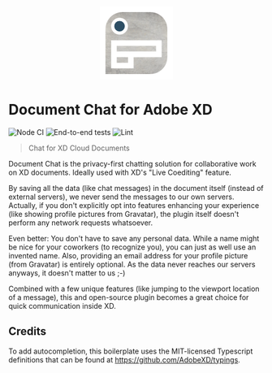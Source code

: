 <!--suppress HtmlDeprecatedAttribute -->
<p align="center">
    <img src="./dist/icons/icon_144.png" alt="Document Chat Logo" />
</p>

# Document Chat for Adobe XD

![Node CI](https://github.com/pklaschka/chat-xd-plugin/workflows/Node%20CI/badge.svg)
![End-to-end tests](https://github.com/pklaschka/chat-xd-plugin/workflows/End-to-end%20tests/badge.svg)
![Lint](https://github.com/pklaschka/chat-xd-plugin/workflows/Lint/badge.svg)

> Chat for XD Cloud Documents

Document Chat is the privacy-first chatting solution for collaborative work on
XD documents. Ideally used with XD's "Live Coediting" feature.

By saving all the data (like chat messages) in the document itself (instead of
external servers), we never send the messages to our own servers. Actually, if
you don't explicitly opt into features enhancing your experience (like showing
profile pictures from Gravatar), the plugin itself doesn't perform any network
requests whatsoever.

Even better: You don't have to save any personal data. While a name might be
nice for your coworkers (to recognize you), you can just as well use an invented
name. Also, providing an email address for your profile picture (from Gravatar)
is entirely optional. As the data never reaches our servers anyways, it doesn't
matter to us ;-)

Combined with a few unique features (like jumping to the viewport location of a
message), this and open-source plugin becomes a great choice for quick
communication inside XD.

## Credits

To add autocompletion, this boilerplate uses the MIT-licensed Typescript
definitions that can be found at https://github.com/AdobeXD/typings.

